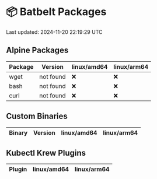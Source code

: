 # 📦 Batbelt Packages

Last updated: 2024-11-20 22:19:29 UTC

## Alpine Packages
| Package | Version | linux/amd64 | linux/arm64 |
|---------|----------|---------|---------|
| wget | not found | ❌ | ❌ |
| bash | not found | ❌ | ❌ |
| curl | not found | ❌ | ❌ |

## Custom Binaries
| Binary | Version | linux/amd64 | linux/arm64 |
|---------|----------|---------|---------|

## Kubectl Krew Plugins
| Plugin | linux/amd64 | linux/arm64 |
|---------|---------|---------|
